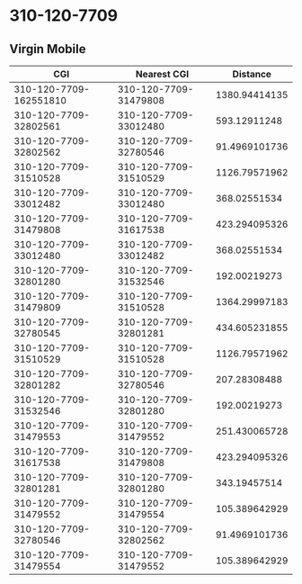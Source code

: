 # 310-120-7709
## Virgin Mobile


| CGI | Nearest CGI | Distance |
|-----|-------------|----------|
| 310-120-7709-162551810 | 310-120-7709-31479808 | 1380.94414135 |
| 310-120-7709-32802561 | 310-120-7709-33012480 | 593.12911248 |
| 310-120-7709-32802562 | 310-120-7709-32780546 | 91.4969101736 |
| 310-120-7709-31510528 | 310-120-7709-31510529 | 1126.79571962 |
| 310-120-7709-33012482 | 310-120-7709-33012480 | 368.02551534 |
| 310-120-7709-31479808 | 310-120-7709-31617538 | 423.294095326 |
| 310-120-7709-33012480 | 310-120-7709-33012482 | 368.02551534 |
| 310-120-7709-32801280 | 310-120-7709-31532546 | 192.00219273 |
| 310-120-7709-31479809 | 310-120-7709-31510528 | 1364.29997183 |
| 310-120-7709-32780545 | 310-120-7709-32801281 | 434.605231855 |
| 310-120-7709-31510529 | 310-120-7709-31510528 | 1126.79571962 |
| 310-120-7709-32801282 | 310-120-7709-32780546 | 207.28308488 |
| 310-120-7709-31532546 | 310-120-7709-32801280 | 192.00219273 |
| 310-120-7709-31479553 | 310-120-7709-31479552 | 251.430065728 |
| 310-120-7709-31617538 | 310-120-7709-31479808 | 423.294095326 |
| 310-120-7709-32801281 | 310-120-7709-32801280 | 343.19457514 |
| 310-120-7709-31479552 | 310-120-7709-31479554 | 105.389642929 |
| 310-120-7709-32780546 | 310-120-7709-32802562 | 91.4969101736 |
| 310-120-7709-31479554 | 310-120-7709-31479552 | 105.389642929 |
